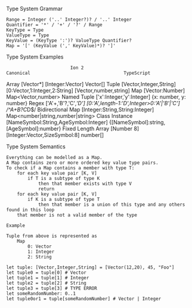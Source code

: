 
Type System Grammar

    Range = Integer ('..' Integer?)? / '..' Integer 
    Quantifier = '*' / '+' / '?' / Range
    KeyType = Type
    ValueType = Type
    KeyValue = (KeyType ':')? ValueType Quantifier?
    Map = '[' (KeyValue (',' KeyValue)*)? ']'

Type System Examples

                            Ion 2                                   Canonical                                   TypeScript
Array                       [Vector*]                               [Integer:Vector]                            Vector[]
Tuple                       [Vector,Integer,String]                 [0:Vector,1:Integer,2:String]               [Vector,number,string]
Map                         [Vector:Number]                                                                     Map<Vector,number>
Named Tuple                 ['x':Integer,'y':Integer]                                                           {x: number, y: number}
Regex                       ['A'+,'B'?,'C'*,'D']                    [0:'A',length-1:'D',Integer>0:'A'|'B'|'C']  /^A+B?C*D$/
Bidirectional Map           [Integer:String,String:Integer]                                                     Map<number|string,number|string>
Class Instance              [NameSymbol:String,AgeSymbol:Integer]                                               {[NameSymbol]:string,[AgeSymbol]:number}
Fixed Length Array          [Number 8]                              [Integer:Vector,SizeSymbol:8]               number[]

Type System Semantics

    Everything can be modelled as a Map.
    A Map contains zero or more ordered key value type pairs.
    To check if a Map contains a member with type T:
        for each key value pair [K, V]
            if T is a subtype of type K
                then that member exists with type V
                return
        for each key value pair [K, V]
            if K is a subtype of type T
                then that member is a union of this type and any others found in this loop
        that member is not a valid member of the type

    Example

    Tuple from above is represented as
        Map
            0: Vector
            1: Integer
            2: String
    
    let tuple: [Vector,Integer,String] = [Vector(12,20), 45, "Foo"]
    let tuple0 = tuple[0] # Vector
    let tuple1 = tuple[1] # Integer
    let tuple2 = tuple[2] # String
    let tuple3 = tuple[3] # TYPE ERROR
    let someRandomNumber: 0..1
    let tuple0or1 = tuple[someRandomNumber] # Vector | Integer

    

